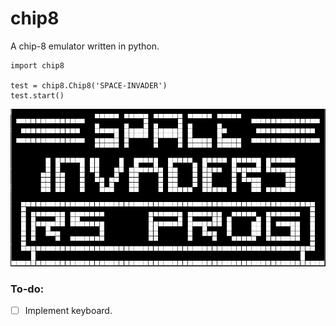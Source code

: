 # chip8

A chip-8 emulator written in python.

```python3
import chip8

test = chip8.Chip8('SPACE-INVADER')
test.start()
```

![](space-invader.png?raw=true)

### To-do:
- [ ] Implement keyboard.